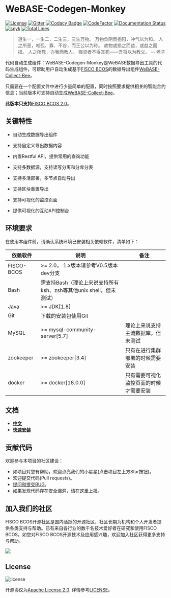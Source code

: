# WeBASE-Codegen-Monkey

[![License](https://img.shields.io/badge/license-Apache%202-4EB1BA.svg)](https://www.apache.org/licenses/LICENSE-2.0.html)
[![Gitter](https://badges.gitter.im/WeBASE-Codegen-Monkey/WeBASE-Codegen-Monkey.svg)](https://gitter.im/webase-monkey/community)
[![Codacy Badge](https://api.codacy.com/project/badge/Grade/bd49c17906cd42f69fb1f6b1fa8c6760)](https://www.codacy.com/manual/dalaocu/WeBASE-Codegen-Monkey?utm_source=github.com&amp;utm_medium=referral&amp;utm_content=WeBankFinTech/WeBASE-Codegen-Monkey&amp;utm_campaign=Badge_Grade)
[![CodeFactor](https://www.codefactor.io/repository/github/webankfintech/webase-codegen-monkey/badge)](https://www.codefactor.io/repository/github/webankfintech/webase-codegen-monkey)
[![Documentation Status](https://readthedocs.org/projects/webasedoc/badge/?version=latest)](https://webasedoc.readthedocs.io/zh_CN/latest/docs/WeBASE-Codegen-Monkey/index.html)
[![snyk](https://snyk.io/test/github/WeBankFinTech/WeBASE-Codegen-Monkey/badge.svg?targetFile=build.gradle)](https://snyk.io/test/github/WeBankFinTech/WeBASE-Codegen-Monkey?targetFile=build.gradle&tab=issues)
[![Total Lines](https://tokei.rs/b1/github/WeBankFinTech/WeBASE-Codegen-Monkey?category=lines)](https://github.com/WeBankFinTech/WeBASE-Codegen-Monkey)

> 道生一，一生二，二生三，三生万物。
> 万物负阴而抱阳，冲气以为和。
> 人之所恶，唯孤、寡、不谷，而王公以为称。
> 故物或损之而益，或益之而损。
> 人之所教，亦我而教人。
> 强梁者不得其死——吾将以为教父。
> -- 老子

代码自动生成组件：WeBASE-Codegen-Monkey是WeBASE数据导出工具的代码生成组件，可帮助用户自动生成基于[FISCO BCOS](https://github.com/FISCO-BCOS/FISCO-BCOS/tree/master)的数据导出组件[WeBASE-Collect-Bee](https://github.com/WeBankFinTech/WeBASE-Collect-Bee/tree/master)。

只需要在一个配置文件中进行少量简单的配置，同时按照要求提供相关的智能合约信息；当前版本可支持自动生成[WeBASE-Collect-Bee](https://github.com/WeBankFinTech/WeBASE-Collect-Bee/tree/master)。

**此版本只支持**[FISCO BCOS 2.0](https://fisco-bcos-documentation.readthedocs.io/zh_CN/latest/)。

## 关键特性

- 自动生成数据导出组件

- 支持自定义导出数据内容

- 内置Restful API，提供常用的查询功能

- 支持多数据源，支持读写分离和分库分表

- 支持多活部署，多节点自动导出

- 支持区块重置导出

- 支持可视化的监控页面

- 提供可视化的互动API控制台

## 环境要求

在使用本组件前，请确认系统环境已安装相关依赖软件，清单如下：

| 依赖软件 | 说明 |备注|
| --- | --- | --- |
| FISCO-BCOS | >= 2.0， 1.x版本请参考V0.5版本 dev分支|
| Bash | 需支持Bash（理论上来说支持所有ksh、zsh等其他unix shell，但未测试）|
| Java | >= JDK[1.8] ||
| Git | 下载的安装包使用Git | |
| MySQL | >= mysql-community-server[5.7] | 理论上来说支持主流数据库，但未测试|
| zookeeper | >= zookeeper[3.4] | 只有在进行集群部署的时候需要安装|
| docker    | >= docker[18.0.0] | 只有需要可视化监控页面的时候才需要安装|

## 文档
- [**中文**](https://webasedoc.readthedocs.io/zh_CN/latest/docs/WeBASE-Codegen-Monkey/index.html)
- [**快速安装**](https://webasedoc.readthedocs.io/zh_CN/latest/docs/WeBASE-Codegen-Monkey/install.html#)

## 贡献代码
欢迎参与本项目的社区建设：
- 如项目对您有帮助，欢迎点亮我们的小星星(点击项目左上方Star按钮)。
- 欢迎提交代码(Pull requests)。
- [提问和提交BUG](https://github.com/WeBankFinTech/WeBASE-Codegen-Monkey/issues)。
- 如果发现代码存在安全漏洞，请在[这里](https://security.webank.com)上报。

## 加入我们的社区

FISCO BCOS开源社区是国内活跃的开源社区，社区长期为机构和个人开发者提供各类支持与帮助。已有来自各行业的数千名技术爱好者在研究和使用FISCO BCOS。如您对FISCO BCOS开源技术及应用感兴趣，欢迎加入社区获得更多支持与帮助。

![](https://media.githubusercontent.com/media/FISCO-BCOS/LargeFiles/master/images/QR_image.png)

## License
![license](http://img.shields.io/badge/license-Apache%20v2-blue.svg)

开源协议为[Apache License 2.0](http://www.apache.org/licenses/). 详情参考[LICENSE](../LICENSE)。
